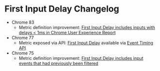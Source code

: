 # First Input Delay Changelog

* Chrome 83
  * Metric definition improvement: [First Input Delay includes inputs with delays &lt; 1ms in Chrome User Experience Report](2020_05_fid.md)
* Chrome 77
  * Metric exposed via API: [First Input Delay](https://web.dev/fid/) available via [Event Timing API](https://github.com/tdresser/event-timing#first-input-timing)
* Chrome 75
  * Metric definition improvement: [First Input Delay includes input events that had previously been filtered](2019_07_fid.md)